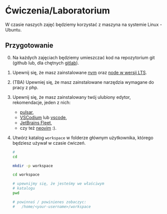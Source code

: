# Ćwiczenia/Laboratorium

W czasie naszych zajęć będziemy korzystać z maszyna na systemie Linux - Ubuntu.

## Przygotowanie

0. Na każdych zajęciach będziemy umieszczać kod na repozytorium git (github lub, dla chętnych [gitlab](https://gitlab.com/)).

1. Upewnij się, że masz zainstalowane [nvm](https://github.com/nvm-sh/nvm) oraz [node w wersji LTS](https://github.com/nvm-sh/nvm#long-term-support). 

2. (TBA) Upewniej się, że masz zainstalowane narzędzia wymagane do pracy z php.

3. Upewnij się, że masz zainstalowany twój ulubiony edytor, rekomendacje, jeden z nich:
  
   - [pulsar](https://github.com/pulsar-edit/pulsar),
   - [VSCodium](https://github.com/VSCodium/vscodium) lub [vscode](https://code.visualstudio.com/docs/setup/linux#_snap),
   - [JetBrains Fleet](https://www.jetbrains.com/fleet/download/#section=linux),
   - czy też [neovim](https://neovim.io/) :).

4. Utwórz katalog `workspace` w folderze głównym użytkownika, którego będziesz używał w czasie ćwiczeń.

   ```bash
   #
   cd

   mkdir -p workspace

   cd workspace

   # upewnijmy się, że jesteśmy we właściwym
   # katalogu
   pwd

   # powinnaś / powinienes zobaczyc:
   #   /home/<your-username>/workspace

   ```
